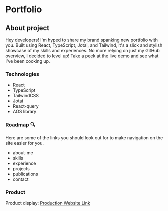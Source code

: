# Portfolio

## About project

Hey developers! I'm hyped to share my brand spanking new portfolio with you. Built using React, TypeScript, Jotai, and Tailwind, it's a slick and stylish showcase of my skills and experiences. No more relying on just my GitHub overview, I decided to level up! Take a peek at the live demo and see what I've been cooking up.

### Technologies
- React
- TypeScript
- TailwindCSS
- Jotai
- React-query
- AOS library

### Roadmap 🔍
Here are some of the links you should look out for to make navigation on the site easier for you.

- about-me
- skills
- experience
- projects
- publications
- contact

### Product
Product display: [Production Website Link](https://portfolio-jessicajoseph.vercel.app/)

